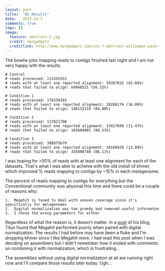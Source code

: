 ```yaml
---
layout: post
title:  "QC Results"
date:   2015-12-7
comments: true
tags: []
image:
  feature: abstract-2.jpg
  credit: dargadgetz
  creditlink: http://www.dargadgetz.com/ios-7-abstract-wallpaper-pack-for-iphone-5-and-ipod-touch-retina/
---
```


The bowtie jobs mapping reads to contigs finished last night and I am not very happy with the results.

	# Control
	# reads processed: 115355553
	# reads with at least one reported alignment: 50387032 (43.68%)
	# reads that failed to align: 64968521 (56.32%)

	# Condition 1
	# reads processed: 176339393
	# reads with at least one reported alignment: 28206174 (16.00%)
	# reads that failed to align: 148133219 (84.00%)

	# Condition 2
	# reads processed: 117021700
	# reads with at least one reported alignment: 13417699 (11.47%)
	# reads that failed to align: 103604001 (88.53%)

	# Condition 3
	# reads processed: 389975679
	# reads with at least one reported alignment: 54166939 (13.89%)
	# reads that failed to align: 335808740 (86.11%)

I was hoping for >50% of reads with at least one alignment for each of the datasets.  That's what I was able to achieve with the old install of khmer, which improved % reads mapping to 
contigs by ~15% in each metagenome.  

The percent of reads mapping to contigs for everything but the Conventional community was abysmal this time and there could be a couple of reasons why:

	1.  Megahit is tuned to deal with uneven coverage since it's specifically for metagenomes
	2.  Digital normalization was too greedy and removed useful informaton
	3.  I chose the wrong parameters for either
	
Regardless of what the reason is, it doesn't matter.  In a [post](http://ivory.idyll.org/blog/2014-how-good-is-megahit.html) of his blog, Titus found that Megahit performed poorly when paired with 
digital normalization.  The results I had before may have been a fluke and I'm dropping khmer since I like Megahit more.  I had read this post when I was deciding on assemblers but I didn't remember 
how it ended with comments on combining it with normalization, which is frustrating...

The assemblies without using digital normalization at all are running right now and I'll compare those results later today. Ugh...